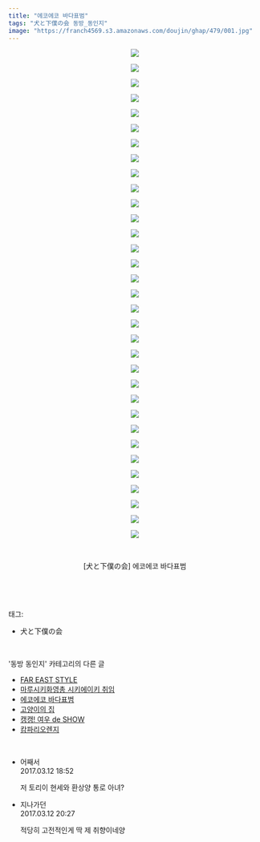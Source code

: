 ```yaml
---
title: "에코에코 바다표범"
tags: "犬と下僕の会 동방_동인지"
image: "https://franch4569.s3.amazonaws.com/doujin/ghap/479/001.jpg"
---
```

<div class="article">
<p style="text-align: center; clear: none; float: none;"><img src="{{ site.imgserver2 }}/ghap/479/001.jpg"/></p>
<p style="text-align: center; clear: none; float: none;"><img src="{{ site.imgserver2 }}/ghap/479/002.jpg"/></p>
<p style="text-align: center; clear: none; float: none;"><img src="{{ site.imgserver2 }}/ghap/479/003.jpg"/></p>
<p style="text-align: center; clear: none; float: none;"><img src="{{ site.imgserver2 }}/ghap/479/004.jpg"/></p>
<p style="text-align: center; clear: none; float: none;"><img src="{{ site.imgserver2 }}/ghap/479/005.jpg"/></p>
<p style="text-align: center; clear: none; float: none;"><img src="{{ site.imgserver2 }}/ghap/479/006.jpg"/></p>
<p style="text-align: center; clear: none; float: none;"><img src="{{ site.imgserver2 }}/ghap/479/007.jpg"/></p>
<p style="text-align: center; clear: none; float: none;"><img src="{{ site.imgserver2 }}/ghap/479/008.jpg"/></p>
<p style="text-align: center; clear: none; float: none;"><img src="{{ site.imgserver2 }}/ghap/479/009.jpg"/></p>
<p style="text-align: center; clear: none; float: none;"><img src="{{ site.imgserver2 }}/ghap/479/010.jpg"/></p>
<p style="text-align: center; clear: none; float: none;"><img src="{{ site.imgserver2 }}/ghap/479/011.jpg"/></p>
<p style="text-align: center; clear: none; float: none;"><img src="{{ site.imgserver2 }}/ghap/479/012.jpg"/></p>
<p style="text-align: center; clear: none; float: none;"><img src="{{ site.imgserver2 }}/ghap/479/013.jpg"/></p>
<p style="text-align: center; clear: none; float: none;"><img src="{{ site.imgserver2 }}/ghap/479/014.jpg"/></p>
<p style="text-align: center; clear: none; float: none;"><img src="{{ site.imgserver2 }}/ghap/479/015.jpg"/></p>
<p style="text-align: center; clear: none; float: none;"><img src="{{ site.imgserver2 }}/ghap/479/016.jpg"/></p>
<p style="text-align: center; clear: none; float: none;"><img src="{{ site.imgserver2 }}/ghap/479/017.jpg"/></p>
<p style="text-align: center; clear: none; float: none;"><img src="{{ site.imgserver2 }}/ghap/479/018.jpg"/></p>
<p style="text-align: center; clear: none; float: none;"><img src="{{ site.imgserver2 }}/ghap/479/019.jpg"/></p>
<p style="text-align: center; clear: none; float: none;"><img src="{{ site.imgserver2 }}/ghap/479/020.jpg"/></p>
<p style="text-align: center; clear: none; float: none;"><img src="{{ site.imgserver2 }}/ghap/479/021.jpg"/></p>
<p style="text-align: center; clear: none; float: none;"><img src="{{ site.imgserver2 }}/ghap/479/022.jpg"/></p>
<p style="text-align: center; clear: none; float: none;"><img src="{{ site.imgserver2 }}/ghap/479/023.jpg"/></p>
<p style="text-align: center; clear: none; float: none;"><img src="{{ site.imgserver2 }}/ghap/479/024.jpg"/></p>
<p style="text-align: center; clear: none; float: none;"><img src="{{ site.imgserver2 }}/ghap/479/025.jpg"/></p>
<p style="text-align: center; clear: none; float: none;"><img src="{{ site.imgserver2 }}/ghap/479/026.jpg"/></p>
<p style="text-align: center; clear: none; float: none;"><img src="{{ site.imgserver2 }}/ghap/479/027.jpg"/></p>
<p style="text-align: center; clear: none; float: none;"><img src="{{ site.imgserver2 }}/ghap/479/028.jpg"/></p>
<p style="text-align: center; clear: none; float: none;"><img src="{{ site.imgserver2 }}/ghap/479/029.jpg"/></p>
<p style="text-align: center; clear: none; float: none;"><img src="{{ site.imgserver2 }}/ghap/479/030.jpg"/></p>
<p style="text-align: center; clear: none; float: none;"><img src="{{ site.imgserver2 }}/ghap/479/031.jpg"/></p>
<p style="text-align: center; clear: none; float: none;"><img src="{{ site.imgserver2 }}/ghap/479/032.jpg"/></p>
<p style="text-align: center; clear: none; float: none;"><img src="{{ site.imgserver2 }}/ghap/479/033.jpg"/></p>
<p style="text-align: center; clear: none; float: none;"><br/></p>
<p style="text-align: center; clear: none; float: none;">[犬と下僕の会] 에코에코 바다표범</p>
<p><br/></p>
</div><br/>
<div class="tagTrail">
<p>태그: </p>
<ul>
<li>犬と下僕の会</li>
</ul>
</div><br/>
<div class="another">
<p>'동방 동인지' 카테고리의 다른 글</p>
<ul>
<li><a href="/ghap_481">FAR EAST STYLE</a></li>
<li><a href="/ghap_480">마루시키화영총 시키에이키 취임</a></li>
<li><a href="/ghap_479">에코에코 바다표범</a></li>
<li><a href="/ghap_478">고양이의 집</a></li>
<li><a href="/ghap_477">캥캥! 여우 de SHOW</a></li>
<li><a href="/ghap_476">캄파리오렌지</a></li>
</ul>
</div><br/>
<div class="cb_module cb_fluid">
<div class="cb_wrt cb_profile">
<div class="comment">
<ul>
<li class="cb_thumb_off" id="comment14937633">
<div class="cb_comment_area">
<div class="cb_info_area">
<div class="cb_section">
<span class="cb_nick_name">어째서</span>
</div>
<div class="cb_section">
<span class="cb_date">2017.03.12 18:52 </span>
</div>
</div>
<div class="cb_dsc_comment">
<p class="cb_dsc">
											저 토리이 현세와 환상양 통로 아녀?
										</p>
</div>
</div></li>
<li class="cb_thumb_off" id="comment14937689">
<div class="cb_comment_area">
<div class="cb_info_area">
<div class="cb_section">
<span class="cb_nick_name">지나가던</span>
</div>
<div class="cb_section">
<span class="cb_date">2017.03.12 20:27 </span>
</div>
</div>
<div class="cb_dsc_comment">
<p class="cb_dsc">
											적당히 고전적인게 딱 제 취향이네양
										</p>
</div>
</div></li>
</ul>
</div>
</div><!-- commentList close -->
</div><br/>
